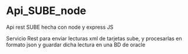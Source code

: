 # Api_SUBE_node
Api rest SUBE hecha con node y express JS

Servicio Rest para enviar lecturas xml de tarjetas sube, y procesarlas en formato json y guardar dicha lectura en una BD de oracle 
